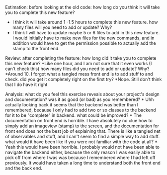 Estimation: before looking at the old code:
how long do you think it will take you to complete this new feature?
* I think it will take around 1 -1.5 hours to complete this new feature.
how many files will you need to add or update? Why?
* I think I will have to update maybe 5 or 6 files to add in this new feature. I would initially have to make new files for the new commands, and 
in addition would have to get the permission possible to actually add the stamp to the front end.


Review: after completing the feature:
how long did it take you to complete this new feature?
	*Like one hour, and I am not sure that it even works (I can't check this)
how many files did you need to add or update? Why?
	*Around 10. I forgot what a tangled mess front end is to add stuff to and check.
did you get it completely right on the first try?
	*Nope. Still don't think that I do have it right
	
Analysis: what do you feel this exercise reveals about your project's design and documentation?
was it as good (or bad) as you remembered?
	* Uhh actually looking back it seems that the backend was better than I remembered, because I only had to
	add two or so classes to the backend for it to be "complete" in backend.
what could be improved?
	* The documentation on front end is horrible. I have absolutely no clue how to simply add an imageview (stamp)
	to the screen, and the documentation for front end does not the best job of explaining that. There is like a tangled net of observables 
	and stuff, and I can't seem to find a simple way to add stuff.
what would it have been like if you were not familiar with the code at all?
	* Yeah this would have been horrible. I probably would not have been able to navigate the backend either, because the only 
	reason I was easily able to pick off from where I was was because I remembered where I had left off previously. It would have taken a long time to 
	understand both the front end and the back end.
